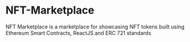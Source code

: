 # NFT-Marketplace
NFT Marketplace is a marketplace for showcasing NFT tokens built using Ethereum Smart Contracts, ReactJS and ERC 721 standards
